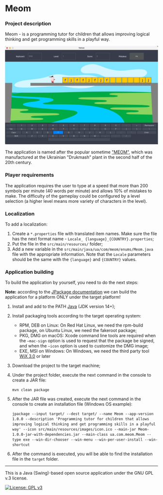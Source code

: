 # Meom

### Project description

Meom - is a programming tutor for children that allows improving logical thinking and get programming skills in a
playful way.

![Gameplay](src/main/resources/screenshots/screenshot3_en.png)

The application is named after the popular
sometime ["MEOM"](https://en.wikipedia.org/wiki/MESM),
which was manufactured at the Ukrainian "Drukmash" plant in the second half of the 20th century.

### Player requirements

The application requires the user to type at a speed that more than 200 symbols per minute (40 words per minute) and
allows 10% of mistakes to make. The difficulty of the gameplay could be configured by a level selection (a higher level
means more variety of characters in the level).

### Localization

To add a localization:

1. Create a `*.properties` file with translated item names. Make sure the file has the next format name - `Locale_
   {language}_{COUNTRY}.properties`;
2. Put the file in the `src/main/resources/` folder;
3. Add a new variable in the `src/main/java/ua/com/meom/enums/Meom.java` file with the appropriate information.
   Note that the `Locale` parameters should be the same with the `{language}` and `{COUNTRY}` values.

### Application building

To build the application by yourself, you need to do the next steps:

**Note:** according to
the [JPackage documentation](https://docs.oracle.com/en/java/javase/14/docs/specs/man/jpackage.html) we can build the
application for a platform ONLY under the target platform!

1. Install and add to the PATH [Java](https://www.oracle.com/java/technologies/downloads/) (JDK version 14+);
2. Install packaging tools according to the target operating system:
    - RPM, DEB on Linux: On Red Hat Linux, we need the rpm-build package, on Ubuntu Linux, we need the fakeroot package;
    - PKG, DMG on macOS: Xcode command line tools are required when the `–mac-sign` option is used to request that the
      package be signed, and when the `–icon` option is used to customize the DMG image;
    - EXE, MSI on Windows: On Windows, we need the third party tool [WiX 3.0](https://wixtoolset.org/docs/wix3/) or
      later
3. Download the project to the target machine;
4. Under the project folder, execute the next command in the console to create a JAR file:

   `mvn clean package`
5. After the JAR file was created, execute the next command in the console to create an installation file (Windows OS
   example):

   `jpackage --input target/ --dest target/ --name Meom --app-version 1.0.0 --description 'Programming tutor for children that allows improving logical thinking and get programming skills in a playful way' --icon src/main/resources/images/icon.ico --main-jar Meom-1.0.0-jar-with-dependencies.jar --main-class ua.com.meom.Meom --type exe --win-dir-chooser --win-menu --win-per-user-install --win-shortcut`
6. After the command is executed, you will be able to find the installation file in the `target` folder.

---
This is a Java (Swing)-based open source application under the GNU GPL v.3 license.

[![License: GPL v3](https://img.shields.io/badge/License-GPLv3-blue.svg)](https://www.gnu.org/licenses/gpl-3.0)